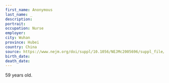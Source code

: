 ```yaml
---
first_name: Anonymous
last_name: _
description: 
portrait: 
occupation: Nurse
employer: 
city: Wuhan
province: Hubei
country: China
source: https://www.nejm.org/doi/suppl/10.1056/NEJMc2005696/suppl_file/nejmc2005696_appendix.pdf
birth_date: 
death_date: 
---
```


59 years old.